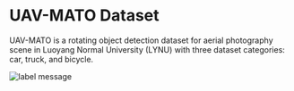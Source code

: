 # UAV-MATO Dataset

UAV-MATO is a rotating object detection dataset for aerial photography scene in Luoyang Normal University (LYNU) with three dataset categories: car, truck, and bicycle. 

![label message](https://github.com/jiaquanshen/UAV-MATO/assets/150510497/2abab80a-f88d-47d4-9f47-96092fad39f9)
